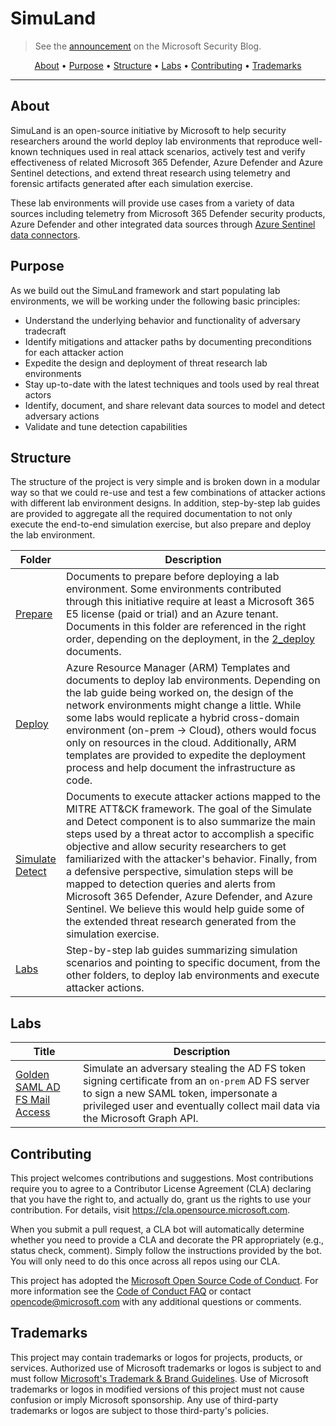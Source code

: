 # SimuLand
> See the [announcement](https://www.microsoft.com/security/blog/2021/05/20/simuland-understand-adversary-tradecraft-and-improve-detection-strategies/) on the Microsoft Security Blog.

<p align="center">
  <a href="#about">About</a> •
  <a href="#purpose">Purpose</a> •
  <a href="#structure">Structure</a> •
  <a href="#labs">Labs</a> •
  <a href="#contributing">Contributing</a> •
  <a href="#trademarks">Trademarks</a>
</p>

---

## About

SimuLand is an open-source initiative by Microsoft to help security researchers around the world deploy lab environments that reproduce well-known techniques used in real attack scenarios, actively test and verify effectiveness of related Microsoft 365 Defender, Azure Defender and Azure Sentinel detections, and extend threat research using telemetry and forensic artifacts generated after each simulation exercise. 

These lab environments will provide use cases from a variety of data sources including telemetry from  Microsoft 365 Defender security products, Azure Defender and other integrated data sources through [Azure Sentinel data connectors](https://docs.microsoft.com/en-us/azure/sentinel/connect-data-sources#data-connection-methods).

## Purpose

As we build out the SimuLand framework and start populating lab environments, we will be working under the following basic principles: 

* Understand the underlying behavior and functionality of adversary tradecraft
* Identify mitigations and attacker paths by documenting preconditions for each attacker action
* Expedite the design and deployment of threat research lab environments
* Stay up-to-date with the latest techniques and tools used by real threat actors
* Identify, document, and share relevant data sources to model and detect adversary actions
* Validate and tune detection capabilities

## Structure

The structure of the project is very simple and is broken down in a modular way so that we could re-use and test a few combinations of attacker actions with different lab environment designs. In addition, step-by-step lab guides are provided to aggregate all the required documentation to not only execute the end-to-end simulation exercise, but also prepare and deploy the lab environment. 

| Folder  | Description |
|---------|-------------|
| [Prepare](1_prepare) | Documents to prepare before deploying a lab environment. Some environments contributed through this initiative require at least a Microsoft 365 E5 license (paid or trial) and an Azure tenant. Documents in this folder are referenced in the right order, depending on the deployment, in the [2_deploy](2_deploy) documents.  
| [Deploy](2_deploy) | Azure Resource Manager (ARM) Templates and documents to deploy lab environments. Depending on the lab guide being worked on, the design of the network environments might change a little. While some labs would replicate a hybrid cross-domain environment (on-prem -> Cloud), others would focus only on resources in the cloud. Additionally, ARM templates are provided to expedite the deployment process and help document the infrastructure as code. |
| [Simulate](3_simulate_detect) <br>[Detect](3_simulate_detect) | Documents to execute attacker actions mapped to the MITRE ATT&CK framework. The goal of the Simulate and Detect component is to also summarize the main steps used by a threat actor to accomplish a specific objective and allow security researchers to get familiarized with the attacker's behavior. Finally, from a defensive perspective, simulation steps will be mapped to detection queries and alerts from Microsoft 365 Defender, Azure Defender, and Azure Sentinel. We believe this would help guide some of the extended threat research generated from the simulation exercise. |
| [Labs](labs) | Step-by-step lab guides summarizing simulation scenarios and pointing to specific document, from the other folders, to deploy lab environments and execute attacker actions. |

## Labs

| Title | Description |
|-------|-------------|
| [Golden SAML AD FS Mail Access](labs/01_GoldenSAMLADFSMailAccess/README.md) | Simulate an adversary stealing the AD FS token signing certificate from an `on-prem` AD FS server to sign a new SAML token, impersonate a privileged user and eventually collect mail data via the Microsoft Graph API. |

## Contributing

This project welcomes contributions and suggestions.  Most contributions require you to agree to a
Contributor License Agreement (CLA) declaring that you have the right to, and actually do, grant us
the rights to use your contribution. For details, visit https://cla.opensource.microsoft.com.

When you submit a pull request, a CLA bot will automatically determine whether you need to provide
a CLA and decorate the PR appropriately (e.g., status check, comment). Simply follow the instructions
provided by the bot. You will only need to do this once across all repos using our CLA.

This project has adopted the [Microsoft Open Source Code of Conduct](https://opensource.microsoft.com/codeofconduct/).
For more information see the [Code of Conduct FAQ](https://opensource.microsoft.com/codeofconduct/faq/) or
contact [opencode@microsoft.com](mailto:opencode@microsoft.com) with any additional questions or comments.

## Trademarks

This project may contain trademarks or logos for projects, products, or services. Authorized use of Microsoft 
trademarks or logos is subject to and must follow 
[Microsoft's Trademark & Brand Guidelines](https://www.microsoft.com/en-us/legal/intellectualproperty/trademarks/usage/general).
Use of Microsoft trademarks or logos in modified versions of this project must not cause confusion or imply Microsoft sponsorship.
Any use of third-party trademarks or logos are subject to those third-party's policies.
